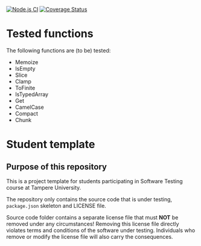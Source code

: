[![Node.js CI](https://github.com/brndd/COMP.SE.200-2021-2022-1/actions/workflows/node.js.yml/badge.svg)](https://github.com/brndd/COMP.SE.200-2021-2022-1/actions/workflows/node.js.yml) [![Coverage Status](https://coveralls.io/repos/github/brndd/COMP.SE.200-2021-2022-1/badge.svg?branch=main&t=ls1iKt)](https://coveralls.io/github/brndd/COMP.SE.200-2021-2022-1?branch=main)

# Tested functions

The following functions are (to be) tested:

- Memoize
- IsEmpty
- Slice
- Clamp
- ToFinite
- IsTypedArray
- Get
- CamelCase
- Compact
- Chunk

# Student template

## Purpose of this repository

This is a project template for students participating in Software Testing course
at Tampere University.

The repository only contains the source code that is under testing, `package.json` skeleton
and LICENSE file.

Source code folder contains a separate license file that must **NOT** be removed under any circumstances!
Removing this license file directly violates terms and conditions of the software under testing.
Individuals who remove or modify the license file will also carry the consequences.
